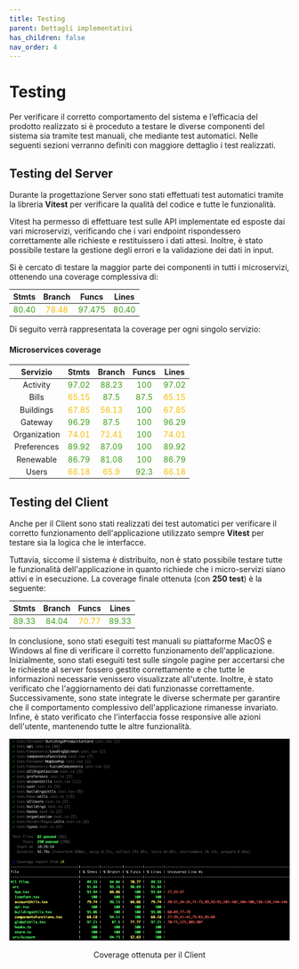 ```yaml
---
title: Testing
parent: Dettagli implementativi
has_children: false
nav_order: 4
---
```


# Testing

Per verificare il corretto comportamento del sistema e l’efficacia del prodotto realizzato si è proceduto a testare le diverse componenti del sistema sia tramite test manuali, che mediante test automatici. 
Nelle seguenti sezioni verranno definiti con maggiore dettaglio i test realizzati.

## Testing del Server

Durante la progettazione Server sono stati effettuati test automatici tramite la libreria **Vitest** per verificare la qualità del codice e tutte le funzionalità. 

Vitest ha permesso di effettuare test sulle API implementate ed esposte dai vari microservizi, verificando che i vari endpoint rispondessero correttamente alle richieste e restituissero i dati attesi. Inoltre, è stato possibile testare la gestione degli errori e la validazione dei dati in input.

Si è cercato di testare la maggior parte dei componenti in tutti i microservizi, ottenendo una coverage complessiva di: 

| Stmts | Branch | Funcs | Lines |
| :---: | :---: | :---: | :---: |
| <span style="color:#3c9d17">80.40</span> | <span style="color:#f4bd01">78.48</span> | <span style="color:#3c9d17">97.475 | <span style="color:#3c9d17">80.40</span> |

Di seguito verrà rappresentata la coverage per ogni singolo servizio:

#### Microservices coverage

|Servizio| Stmts | Branch | Funcs | Lines |
| :---: | :---: | :---: | :---: | :---: |
|Activity| <span style="color:#3c9d17">97.02</span> | <span style="color:#3c9d17">88.23</span> | <span style="color:#3c9d17">100 | <span style="color:#3c9d17">97.02</span> |
|Bills| <span style="color:#f4bd01">65.15</span> | <span style="color:#3c9d17">87.5</span> | <span style="color:#3c9d17">87.5 | <span style="color:#f4bd01">65.15</span> |
| Buildings| <span style="color:#f4bd01">67.85</span> | <span style="color:#f4bd01">58.13</span> | <span style="color:#3c9d17">100 | <span style="color:#f4bd01">67.85</span> |
| Gateway| <span style="color:#3c9d17">96.29</span> | <span style="color:#3c9d17">87.5</span> | <span style="color:#3c9d17">100 | <span style="color:#3c9d17">96.29</span> |
| Organization| <span style="color:#f4bd01">74.01</span> | <span style="color:#f4bd01">72.41</span> | <span style="color:#3c9d17">100 | <span style="color:#f4bd01">74.01</span> |
| Preferences| <span style="color:#3c9d17">89.92</span> | <span style="color:#3c9d17">87.09</span> | <span style="color:#3c9d17">100 | <span style="color:#3c9d17">89.92</span> |
| Renewable| <span style="color:#3c9d17">86.79</span> | <span style="color:#3c9d17">81.08</span> | <span style="color:#3c9d17">100 | <span style="color:#3c9d17">86.79</span> |
| Users| <span style="color:#f4bd01">66.18</span> | <span style="color:#f4bd01">65.9</span> | <span style="color:#3c9d17">92.3 | <span style="color:#f4bd01">66.18</span> |


## Testing del Client

Anche per il Client sono stati realizzati dei test automatici per verificare il corretto funzionamento dell'applicazione utilizzato sempre **Vitest** per testare sia la logica che le interfacce.

Tuttavia, siccome il sistema è distribuito, non è stato possibile testare tutte le funzionalità dell'applicazione in quanto richiede che i micro-servizi siano attivi e in esecuzione. La coverage finale ottenuta (con **250 test**) è la seguente:

| Stmts | Branch | Funcs | Lines |
| :---: | :---: | :---: | :---: |
| <span style="color:#3c9d17">89.33</span> | <span style="color:#3c9d17">84.04</span> | <span style="color:#f4bd01">70.77 | <span style="color:#3c9d17">89.33</span> |

In conclusione, sono stati eseguiti test manuali su piattaforme MacOS e Windows al fine di verificare il corretto funzionamento dell'applicazione. Inizialmente, sono stati eseguiti test sulle singole pagine per accertarsi che le richieste al server fossero gestite correttamente e che tutte le informazioni necessarie venissero visualizzate all'utente. Inoltre, è stato verificato che l'aggiornamento dei dati funzionasse correttamente. Successivamente, sono state integrate le diverse schermate per garantire che il comportamento complessivo dell'applicazione rimanesse invariato. Infine, è stato verificato che l'interfaccia fosse responsive alle azioni dell'utente, mantenendo tutte le altre funzionalità.

<div align="center">
<img src="img/coverageUI.png" alt="coverage client" id="fig2">
 <p align="center">Coverage ottenuta per il Client</p>
</div>